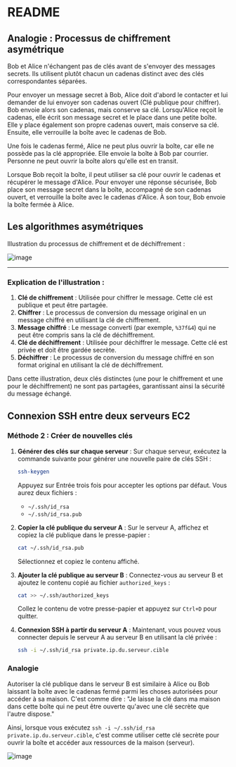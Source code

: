 # README

## Analogie : Processus de chiffrement asymétrique

Bob et Alice n'échangent pas de clés avant de s'envoyer des messages secrets. Ils utilisent plutôt chacun un cadenas distinct avec des clés correspondantes séparées.

Pour envoyer un message secret à Bob, Alice doit d'abord le contacter et lui demander de lui envoyer son cadenas ouvert (Clé publique pour chiffrer). Bob envoie alors son cadenas, mais conserve sa clé. Lorsqu'Alice reçoit le cadenas, elle écrit son message secret et le place dans une petite boîte. Elle y place également son propre cadenas ouvert, mais conserve sa clé. Ensuite, elle verrouille la boîte avec le cadenas de Bob.

Une fois le cadenas fermé, Alice ne peut plus ouvrir la boîte, car elle ne possède pas la clé appropriée. Elle envoie la boîte à Bob par courrier. Personne ne peut ouvrir la boîte alors qu'elle est en transit.

Lorsque Bob reçoit la boîte, il peut utiliser sa clé pour ouvrir le cadenas et récupérer le message d'Alice. Pour envoyer une réponse sécurisée, Bob place son message secret dans la boîte, accompagné de son cadenas ouvert, et verrouille la boîte avec le cadenas d'Alice. À son tour, Bob envoie la boîte fermée à Alice.

## Les algorithmes asymétriques

Illustration du processus de chiffrement et de déchiffrement :

![image](https://github.com/hrhouma/securite-logiciels-applications/assets/10111526/b8665a69-323a-4953-8b15-5a7b5d29e6a4)


---

### Explication de l'illustration :

1. **Clé de chiffrement** : Utilisée pour chiffrer le message. Cette clé est publique et peut être partagée.
2. **Chiffrer** : Le processus de conversion du message original en un message chiffré en utilisant la clé de chiffrement.
3. **Message chiffré** : Le message converti (par exemple, `%37f&4`) qui ne peut être compris sans la clé de déchiffrement.
4. **Clé de déchiffrement** : Utilisée pour déchiffrer le message. Cette clé est privée et doit être gardée secrète.
5. **Déchiffrer** : Le processus de conversion du message chiffré en son format original en utilisant la clé de déchiffrement.

Dans cette illustration, deux clés distinctes (une pour le chiffrement et une pour le déchiffrement) ne sont pas partagées, garantissant ainsi la sécurité du message échangé.

## Connexion SSH entre deux serveurs EC2

### Méthode 2 : Créer de nouvelles clés

1. **Générer des clés sur chaque serveur** :
   Sur chaque serveur, exécutez la commande suivante pour générer une nouvelle paire de clés SSH :
   ```bash
   ssh-keygen
   ```
   Appuyez sur Entrée trois fois pour accepter les options par défaut. Vous aurez deux fichiers :
   - `~/.ssh/id_rsa`
   - `~/.ssh/id_rsa.pub`

2. **Copier la clé publique du serveur A** :
   Sur le serveur A, affichez et copiez la clé publique dans le presse-papier :
   ```bash
   cat ~/.ssh/id_rsa.pub
   ```
   Sélectionnez et copiez le contenu affiché.

3. **Ajouter la clé publique au serveur B** :
   Connectez-vous au serveur B et ajoutez le contenu copié au fichier `authorized_keys` :
   ```bash
   cat >> ~/.ssh/authorized_keys
   ```
   Collez le contenu de votre presse-papier et appuyez sur `Ctrl+D` pour quitter.

4. **Connexion SSH à partir du serveur A** :
   Maintenant, vous pouvez vous connecter depuis le serveur A au serveur B en utilisant la clé privée :
   ```bash
   ssh -i ~/.ssh/id_rsa private.ip.du.serveur.cible
   ```

### Analogie

Autoriser la clé publique dans le serveur B est similaire à Alice ou Bob laissant la boîte avec le cadenas fermé parmi les choses autorisées pour accéder à sa maison. C'est comme dire : "Je laisse la clé dans ma maison dans cette boîte qui ne peut être ouverte qu'avec une clé secrète que l'autre dispose."

Ainsi, lorsque vous exécutez `ssh -i ~/.ssh/id_rsa private.ip.du.serveur.cible`, c'est comme utiliser cette clé secrète pour ouvrir la boîte et accéder aux ressources de la maison (serveur).

![image](https://github.com/hrhouma/securite-logiciels-applications/assets/10111526/bfa098a8-66ae-43b1-b5e6-8569e15b1f12)

